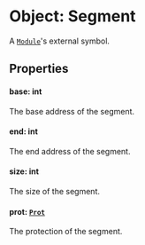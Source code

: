 # Object: Segment

A [`Module`](../modules/objects-module.md)'s external symbol.

## Properties

#### base: int
The base address of the segment.

#### end: int
The end address of the segment.

#### size: int
The size of the segment.

#### prot: [`Prot`](../mem/objects-prot.md)
The protection of the segment.
